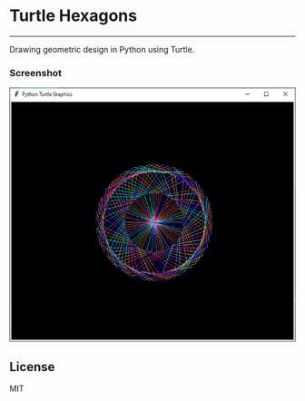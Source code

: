 # Turtle Hexagons
***
Drawing geometric design in Python using Turtle.

### Screenshot
![Full preview of the page](/preview.PNG)

## License
MIT